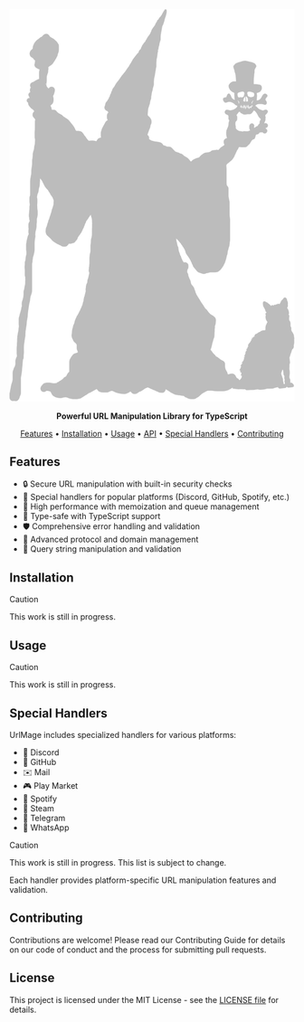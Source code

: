 <picture>
  <source media="(prefers-color-scheme: dark)" srcset="https://raw.githubusercontent.com/idkgene/static/7f89bf258f752513f75707ca59e51f036f750850/urlmage/black.svg">
  <source media="(prefers-color-scheme: light)" srcset="https://raw.githubusercontent.com/idkgene/static/7f89bf258f752513f75707ca59e51f036f750850/urlmage/black.svg">
  <img alt="UrlMage" src="https://raw.githubusercontent.com/idkgene/static/7f89bf258f752513f75707ca59e51f036f750850/urlmage/grey.svg">
</picture>

<p align="center">
  <strong>Powerful URL Manipulation Library for TypeScript</strong>
</p>

<p align="center">
  <a href="#features">Features</a> •
  <a href="#installation">Installation</a> •
  <a href="#usage">Usage</a> •
  <a href="#api">API</a> •
  <a href="#special-handlers">Special Handlers</a> •
  <a href="#contributing">Contributing</a>
</p>

## Features

- 🔒 Secure URL manipulation with built-in security checks
- 🎯 Special handlers for popular platforms (Discord, GitHub, Spotify, etc.)
- 🚀 High performance with memoization and queue management
- 💪 Type-safe with TypeScript support
- 🛡️ Comprehensive error handling and validation
- 🔄 Advanced protocol and domain management
- 📝 Query string manipulation and validation

## Installation

> [!CAUTION]
> This work is still in progress.

## Usage

> [!CAUTION]
> This work is still in progress.
> 
## Special Handlers

UrlMage includes specialized handlers for various platforms:

* 💬 Discord
* 🐙 GitHub
* ✉️ Mail
* 🎮 Play Market
* 🎵 Spotify
* 🎲 Steam
* 📱 Telegram
* 💭 WhatsApp

> [!CAUTION]
> This work is still in progress. This list is subject to change.

Each handler provides platform-specific URL manipulation features and validation.

## Contributing

Contributions are welcome! Please read our Contributing Guide for details on our code of conduct and the process for submitting pull requests.

## License

This project is licensed under the MIT License - see the [LICENSE file](./LICENSE) for details.
